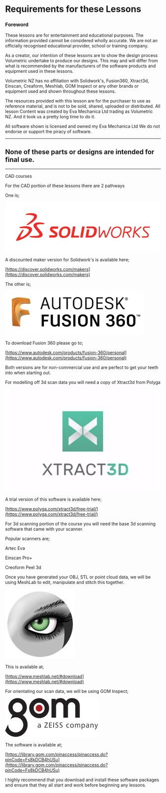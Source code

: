 # Requirements for these Lessons

### Foreword

These lessons are for entertainment and educational purposes.
The information provided cannot be considered wholly accurate. 
We are not an officially recognised educational provider, school or training company.

As a creator, our intention of these lessons are to show the design process Volumetric undertake to produce our designs. This may and will differ from what is recommended by the manufacturers of the software products and equipment used in these lessons.

Volumetric NZ has no affiliation with Solidwork's, Fusion360, Xtract3d, Einscan, Creaform, Meshlab, GOM Inspect or any other brands or equipment used and shown throughout these lessons.

The resources provided with this lesson are for the purchaser to use as reference material, and is not to be sold, shared, uploaded or distributed.
All lesson Content was created by Eva Mechanica Ltd trading as Volumetric NZ.
And it took us a pretty long time to do it.

All software shown is licensed and owned my Eva Mechanica Ltd
We do not endorse or support the piracy of software.

---

## None of these parts or designs are intended for final use.

---

CAD courses

For the CAD portion of these lessons there are 2 pathways

One is;

![Untitled](Requirements%20for%20these%20Lessons%20d6fbce950eb44726ba06c27979eb82c0/Untitled.png)

A discounted maker version for Solidwork's is available here;

[https://discover.solidworks.com/makers](https://discover.solidworks.com/makers)

The other is;

![Untitled](Requirements%20for%20these%20Lessons%20d6fbce950eb44726ba06c27979eb82c0/Untitled%201.png)

To download Fusion 360 please go to;

[https://www.autodesk.com/products/fusion-360/personal](https://www.autodesk.com/products/fusion-360/personal)

Both versions are for non-commercial use and are perfect to get your teeth into when starting out.

For modelling off 3d scan data you will need a copy of Xtract3d from Polyga

![Untitled](Requirements%20for%20these%20Lessons%20d6fbce950eb44726ba06c27979eb82c0/Untitled%202.png)

A trial version of this software is available here;

[https://www.polyga.com/xtract3d/free-trial/](https://www.polyga.com/xtract3d/free-trial/)

For 3d scanning portion of the course you will need the base 3d scanning software that came with your scanner.

Popular scanners are;

Artec Eva

Einscan Pro+

Creoform Peel 3d

Once you have generated your OBJ, STL or point cloud data, we will be using MeshLab to edit, manipulate and stitch this together.

![Untitled](Requirements%20for%20these%20Lessons%20d6fbce950eb44726ba06c27979eb82c0/Untitled%203.png)

This is available at;

[https://www.meshlab.net/#download](https://www.meshlab.net/#download)

For orientating our scan data, we will be using GOM Inspect;

![Untitled](Requirements%20for%20these%20Lessons%20d6fbce950eb44726ba06c27979eb82c0/Untitled%204.png)

The software is available at;

[https://library.gom.com/pinaccess/pinaccess.do?pinCode=Fs8kDCB4hUSu](https://library.gom.com/pinaccess/pinaccess.do?pinCode=Fs8kDCB4hUSu)

I highly recommend that you download and install these software packages and ensure that they all start and work before beginning any lessons.